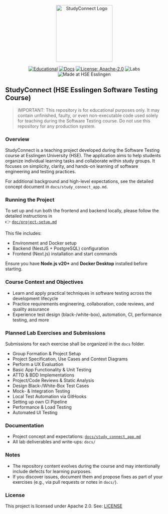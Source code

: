 <p align="center">
  <img src="assets/studyconnect_logo.jpeg" alt="StudyConnect Logo" width="180" />
</p>

<p align="center">
  <a href="LICENSE"><img alt="Educational" src="https://img.shields.io/badge/status-educational-blue"></a>
  <a href="docs/"><img alt="Docs" src="https://img.shields.io/badge/docs-available-brightgreen"></a>
  <a href="LICENSE"><img alt="License: Apache-2.0" src="https://img.shields.io/badge/license-Apache--2.0-blue"></a>
  <img alt="Labs" src="https://img.shields.io/badge/labs-12_planned-informational">
  <img alt="Made at HSE Esslingen" src="https://img.shields.io/badge/made%20at-HSE%20Esslingen-0a7ea4">
</p>

## StudyConnect (HSE Esslingen Software Testing Course)

> IMPORTANT: This repository is for educational purposes only. It may contain unfinished, faulty, or even non-executable code used solely for teaching during the Software Testing course. Do not use this repository for any production system.

### Overview
StudyConnect is a teaching project developed during the Software Testing course at Esslingen University (HSE). The application aims to help students organize individual learning tasks and collaborate within study groups. It focuses on simplicity, clarity, and hands-on learning of software engineering and testing practices.

For additional background and high-level expectations, see the detailed concept document in `docs/study_connect_app.md`.

### Running the Project

To set up and run both the frontend and backend locally, please follow the detailed instructions in  
👉 [`doc/project-setup.md`](doc/project-setup.md)

This file includes:
- Environment and Docker setup  
- Backend (NestJS + PostgreSQL) configuration  
- Frontend (Next.js) installation and start commands  

Ensure you have **Node.js v20+** and **Docker Desktop** installed before starting.


### Course Context and Objectives
- Learn and apply practical techniques in software testing across the development lifecycle
- Practice requirements engineering, collaboration, code reviews, and quality assurance
- Experience test design (black-/white-box), automation, CI, performance testing, and more

### Planned Lab Exercises and Submissions
Submissions for each exercise shall be organized in the `docs` folder.

- Group Formation & Project Setup
- Project Specification, Use Cases and Context Diagrams
- Perform a UX Evaluation
- Basic App Functionality & Unit Testing
- ATTD & BDD Implementations
- Project/Code Reviews & Static Analysis
- Design Black-/White-Box Test Cases
- Mock- & Integration Testing
- Local Test Automation via GitHooks
- Setting up own CI Pipeline
- Performance & Load Testing
- Automated UI Testing

### Documentation
- Project concept and expectations: [`docs/study_connect_app.md`](docs/study_connect_app.md)
- All lab deliverables and write-ups: `docs/`

### Notes
- The repository content evolves during the course and may intentionally include defects for learning purposes.
- If you discover issues, document them and propose fixes as part of your exercises (e.g., via pull requests or notes in `docs/`).


### License
This project is licensed under Apache 2.0. See: [LICENSE](LICENSE)
